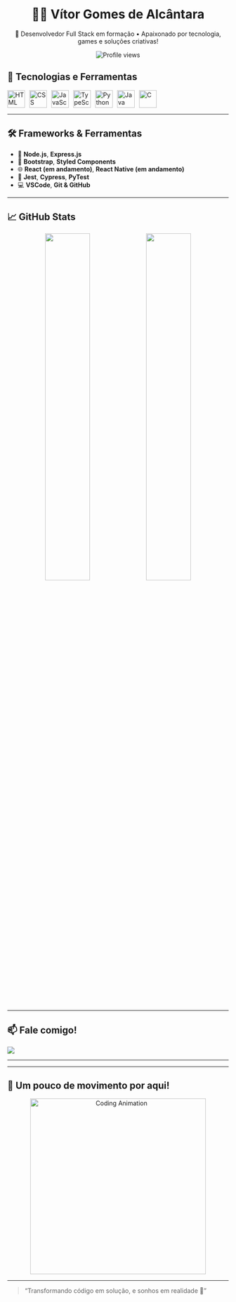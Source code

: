 <h1 align="center">👨‍💻 Vítor Gomes de Alcântara</h1>

<p align="center">
  🚀 Desenvolvedor Full Stack em formação • Apaixonado por tecnologia, games e soluções criativas!
</p>

<p align="center">
  <img src="https://komarev.com/ghpvc/?username=vitorBud&style=flat-square&color=blue" alt="Profile views" />
</p>


## 🧰 Tecnologias e Ferramentas

<div style="display: flex; gap: 10px;">
  <img src="https://cdn.jsdelivr.net/gh/devicons/devicon/icons/html5/html5-original.svg" height="40" alt="HTML" />
  <img src="https://cdn.jsdelivr.net/gh/devicons/devicon/icons/css3/css3-original.svg" height="40" alt="CSS" />
  <img src="https://cdn.jsdelivr.net/gh/devicons/devicon/icons/javascript/javascript-original.svg" height="40" alt="JavaScript" />
  <img src="https://cdn.jsdelivr.net/gh/devicons/devicon/icons/typescript/typescript-original.svg" height="40" alt="TypeScript" />
  <img src="https://cdn.jsdelivr.net/gh/devicons/devicon/icons/python/python-original.svg" height="40" alt="Python" />
  <img src="https://cdn.jsdelivr.net/gh/devicons/devicon/icons/java/java-original.svg" height="40" alt="Java" />
  <img src="https://cdn.jsdelivr.net/gh/devicons/devicon/icons/c/c-original.svg" height="40" alt="C" />
</div>

---

## 🛠️ Frameworks & Ferramentas

- 🔧 **Node.js**, **Express.js**
- 💅 **Bootstrap**, **Styled Components**
- 🌐 **React (em andamento)**, **React Native (em andamento)**
- 🧪 **Jest**, **Cypress**, **PyTest**
- 💻 **VSCode**, **Git & GitHub**

---

## 📈 GitHub Stats

<p align="center">
  <img width="45%" src="https://github-readme-stats.vercel.app/api?username=vitorBud&show_icons=true&theme=radical" />
  <img width="45%" src="https://github-readme-stats.vercel.app/api/top-langs/?username=vitorBud&layout=compact&theme=radical" />
</p>

---

## 📫 Fale comigo!

<a href="mailto:vitor.probem@gmail.com">
  <img src="https://img.shields.io/badge/-vitor.probem@gmail.com-D14836?style=for-the-badge&logo=gmail&logoColor=white" />
</a>

---



---

## 🧠 Um pouco de movimento por aqui!

<p align="center">
  <img src="https://media.giphy.com/media/qgQUggAC3Pfv687qPC/giphy.gif" width="400" alt="Coding Animation" />
</p>

---

> “Transformando código em solução, e sonhos em realidade 🚀”
